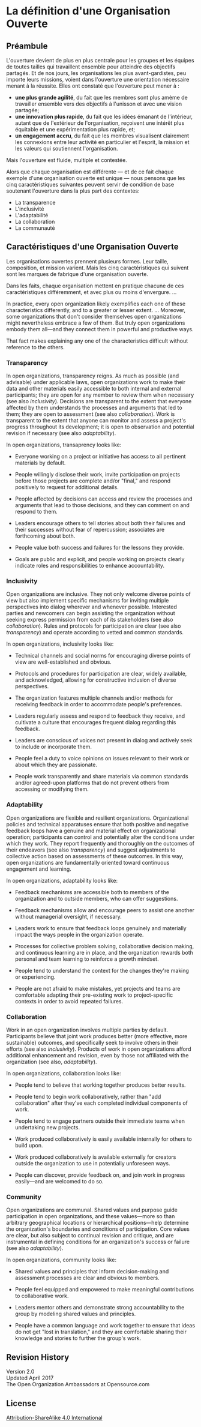 # La définition d'une Organisation Ouverte

## Préambule

L'ouverture devient de plus en plus centrale pour les groupes et les équipes de toutes tailles qui travaillent ensemble pour atteindre des objectifs partagés. Et de nos jours, les organisations les plus avant-gardistes, peu importe leurs missions, voient dans l'ouverture une orientation nécessaire menant à la réussite. Elles ont constaté que l'ouverture peut mener à :

* **une plus grande agilité**, du fait que les membres sont plus amème de travailler ensemble vers des objectifs à l'unisson et avec une vision partagée;
* **une innovation plus rapide**, du fait que les idées émanant de l'intérieur, autant que de l'extérieur de l'organisation, reçoivent une intérêt plus équitable et une expérimentation plus rapide, et;
* **un engagement accru**, du fait que les membres visualisent clairement les connexions entre leur activité en particulier et l'esprit, la mission et les valeurs qui soutiennent l'organisation.

Mais l'ouverture est fluide, multiple et contestée.

Alors que chaque organisation est différente — et de ce fait chaque exemple d'une organisation ouverte est unique — nous pensons que les cinq caractéristiques suivantes peuvent servir de condition de base soutenant l'ouverture dans la plus part des contextes:

* La transparence
* L'inclusivité
* L'adaptabilité
* La collaboration
* La communauté


## Caractéristiques d'une Organisation Ouverte

Les organisations ouvertes prennent plusieurs formes.  Leur taille, composition, et mission varient.  Mais les cinq caractéristiques qui suivent sont les marques de fabrique d'une organisation ouverte.

Dans les faits, chaque organisation mettent en pratique chacune de ces caractéristiques différemment, et avec plus ou moins d'envergure. ...

In practice, every open organization likely exemplifies each one of these characteristics differently, and to a greater or lesser extent. ... Moreover, some organizations that don't consider themselves open organizations might nevertheless embrace a few of them. But truly open organizations embody them all—and they connect them in powerful and productive ways.

That fact makes explaining any one of the characteristics difficult without reference to the others.

### Transparency

In open organizations, transparency reigns. As much as possible (and advisable) under applicable laws, open organizations work to make their data and other materials easily accessible to both internal and external participants; they are open for any member to review them when necessary (see also _inclusivity_). Decisions are transparent to the extent that everyone affected by them understands the processes and arguments that led to them; they are open to assessment (see also _collaboration_). Work is transparent to the extent that anyone can monitor and assess a project's progress throughout its development; it is open to observation and potential revision if necessary (see also _adaptability_).

In open organizations, transaprency looks like:

* Everyone working on a project or initiative has access to all pertinent materials by default.

* People willingly disclose their work, invite participation on projects before those projects are complete and/or "final," and respond positively to request for additional details.

* People affected by decisions can access and review the processes and arguments that lead to those decisions, and they can comment on and respond to them.

* Leaders encourage others to tell stories about both their failures and their successes without fear of repercussion; associates are forthcoming about both.

* People value both success and failures for the lessons they provide.


* Goals are public and explicit, and people working on projects clearly indicate roles and responsibilities to enhance accountability.


### Inclusivity

Open organizations are inclusive. They not only welcome diverse points of view but also implement specific mechanisms for inviting multiple perspectives into dialog wherever and whenever possible. Interested parties and newcomers can begin assisting the organization without seeking express permission from each of its stakeholders (see also _collaboration_). Rules and protocols for participation are clear (see also _transparency_) and operate according to vetted and common standards.

In open organizations, inclusivity looks like:

* Technical channels and social norms for encouraging diverse points of view are well-established and obvious.

* Protocols and procedures for participation are clear, widely available, and acknowledged, allowing for constructive inclusion of diverse perspectives.

* The organization features multiple channels and/or methods for receiving feedback in order to accommodate people's preferences.

* Leaders regularly assess and respond to feedback they receive, and cultivate a culture that encourages frequent dialog regarding this feedback.

* Leaders are conscious of voices not present in dialog and actively seek to include or incorporate them.

* People feel a duty to voice opinions on issues relevant to their work or about which they are passionate.

* People work transparently and share materials via common standards and/or agreed-upon platforms that do not prevent others from accessing or modifying them.

### Adaptability

Open organizations are flexible and resilient organizations. Organizational policies and technical apparatuses ensure that both positive and negative feedback loops have a genuine and material effect on organizational operation; participants can control and potentially alter the conditions under which they work. They report frequently and thoroughly on the outcomes of their endeavors (see also _transparency_) and suggest adjustments to collective action based on assessments of these outcomes. In this way, open organizations are fundamentally oriented toward continuous engagement and learning.

In open organizations, adaptability looks like:

* Feedback mechanisms are accessible both to members of the organization and to outside members, who can offer suggestions.

* Feedback mechanisms allow and encourage peers to assist one another without managerial oversight, if necessary.

* Leaders work to ensure that feedback loops genuinely and materially impact the ways people in the organization operate.

* Processes for collective problem solving, collaborative decision making, and continuous learning are in place, and the organization rewards both personal and team learning to reinforce a growth mindset.

* People tend to understand the context for the changes they're making or experiencing.

* People are not afraid to make mistakes, yet projects and teams are comfortable adapting their pre-existing work to project-specific contexts in order to avoid repeated failures.

### Collaboration

Work in an open organization involves multiple parties by default. Participants believe that joint work produces better (more effective, more sustainable) outcomes, and specifically seek to involve others in their efforts (see also _inclusivity_). Products of work in open organizations afford additional enhancement and revision, even by those not affiliated with the organization (see also, _adaptability_).

In open organizations, collaboration looks like:


* People tend to believe that working together produces better results.

* People tend to begin work collaboratively, rather than "add collaboration" after they've each completed individual components of work.

* People tend to engage partners outside their immediate teams when undertaking new projects.

* Work produced collaboratively is easily available internally for others to build upon.

* Work produced collaboratively is available externally for creators outside the organization to use in potentially unforeseen ways.

* People can discover, provide feedback on, and join work in progress easily—and are welcomed to do so.

### Community

Open organizations are communal. Shared values and purpose guide participation in open organizations, and these values—more so than arbitrary geographical locations or hierarchical positions—help determine the organization's boundaries and conditions of participation. Core values are clear, but also subject to continual revision and critique, and are instrumental in defining conditions for an organization's success or failure (see also _adaptability_).

In open organizations, community looks like:

* Shared values and principles that inform decision-making and assessment processes are clear and obvious to members.

* People feel equipped and empowered to make meaningful contributions to collaborative work.

* Leaders mentor others and demonstrate strong accountability to the group by modeling shared values and principles.

* People have a common language and work together to ensure that ideas do not get "lost in translation," and they are comfortable sharing their knowledge and stories to further the group's work.

## Revision History

Version 2.0  
Updated April 2017  
The Open Organization Ambassadors at Opensource.com

## License

[Attribution-ShareAlike 4.0 International](https://creativecommons.org/licenses/by-sa/4.0/)
